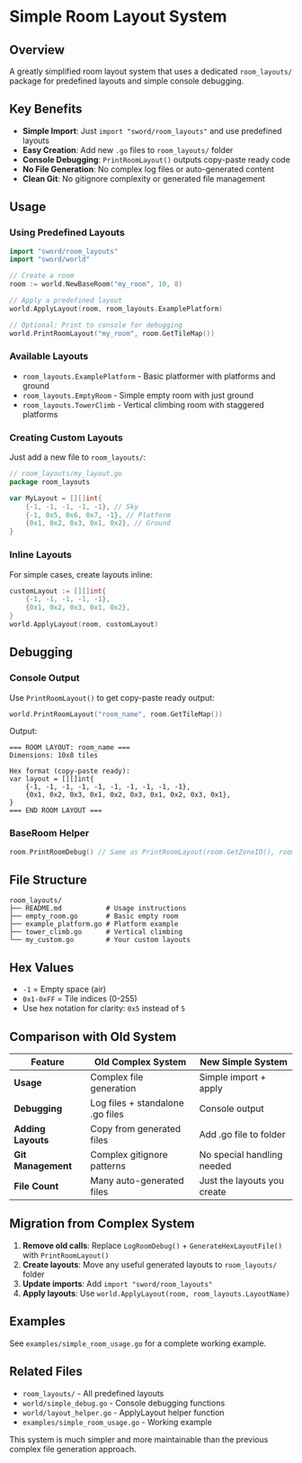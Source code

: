 # Simple Room Layout System

## Overview

A greatly simplified room layout system that uses a dedicated `room_layouts/` package for predefined layouts and simple console debugging.

## Key Benefits

- **Simple Import**: Just `import "sword/room_layouts"` and use predefined layouts
- **Easy Creation**: Add new `.go` files to `room_layouts/` folder
- **Console Debugging**: `PrintRoomLayout()` outputs copy-paste ready code
- **No File Generation**: No complex log files or auto-generated content
- **Clean Git**: No gitignore complexity or generated file management

## Usage

### Using Predefined Layouts

```go
import "sword/room_layouts"
import "sword/world"

// Create a room
room := world.NewBaseRoom("my_room", 10, 8)

// Apply a predefined layout
world.ApplyLayout(room, room_layouts.ExamplePlatform)

// Optional: Print to console for debugging
world.PrintRoomLayout("my_room", room.GetTileMap())
```

### Available Layouts

- `room_layouts.ExamplePlatform` - Basic platformer with platforms and ground
- `room_layouts.EmptyRoom` - Simple empty room with just ground
- `room_layouts.TowerClimb` - Vertical climbing room with staggered platforms

### Creating Custom Layouts

Just add a new file to `room_layouts/`:

```go
// room_layouts/my_layout.go
package room_layouts

var MyLayout = [][]int{
    {-1, -1, -1, -1, -1}, // Sky
    {-1, 0x5, 0x6, 0x7, -1}, // Platform
    {0x1, 0x2, 0x3, 0x1, 0x2}, // Ground
}
```

### Inline Layouts

For simple cases, create layouts inline:

```go
customLayout := [][]int{
    {-1, -1, -1, -1, -1},
    {0x1, 0x2, 0x3, 0x1, 0x2},
}
world.ApplyLayout(room, customLayout)
```

## Debugging

### Console Output

Use `PrintRoomLayout()` to get copy-paste ready output:

```go
world.PrintRoomLayout("room_name", room.GetTileMap())
```

Output:
```
=== ROOM LAYOUT: room_name ===
Dimensions: 10x8 tiles

Hex format (copy-paste ready):
var layout = [][]int{
    {-1, -1, -1, -1, -1, -1, -1, -1, -1, -1},
    {0x1, 0x2, 0x3, 0x1, 0x2, 0x3, 0x1, 0x2, 0x3, 0x1},
}
=== END ROOM LAYOUT ===
```

### BaseRoom Helper

```go
room.PrintRoomDebug() // Same as PrintRoomLayout(room.GetZoneID(), room.GetTileMap())
```

## File Structure

```
room_layouts/
├── README.md           # Usage instructions
├── empty_room.go       # Basic empty room
├── example_platform.go # Platform example
├── tower_climb.go      # Vertical climbing
└── my_custom.go        # Your custom layouts
```

## Hex Values

- `-1` = Empty space (air)
- `0x1-0xFF` = Tile indices (0-255)
- Use hex notation for clarity: `0x5` instead of `5`

## Comparison with Old System

| Feature | Old Complex System | New Simple System |
|---------|-------------------|-------------------|
| **Usage** | Complex file generation | Simple import + apply |
| **Debugging** | Log files + standalone .go files | Console output |
| **Adding Layouts** | Copy from generated files | Add .go file to folder |
| **Git Management** | Complex gitignore patterns | No special handling needed |
| **File Count** | Many auto-generated files | Just the layouts you create |

## Migration from Complex System

1. **Remove old calls**: Replace `LogRoomDebug()` + `GenerateHexLayoutFile()` with `PrintRoomLayout()`
2. **Create layouts**: Move any useful generated layouts to `room_layouts/` folder
3. **Update imports**: Add `import "sword/room_layouts"`
4. **Apply layouts**: Use `world.ApplyLayout(room, room_layouts.LayoutName)`

## Examples

See `examples/simple_room_usage.go` for a complete working example.

## Related Files

- `room_layouts/` - All predefined layouts
- `world/simple_debug.go` - Console debugging functions
- `world/layout_helper.go` - ApplyLayout helper function
- `examples/simple_room_usage.go` - Working example

This system is much simpler and more maintainable than the previous complex file generation approach.